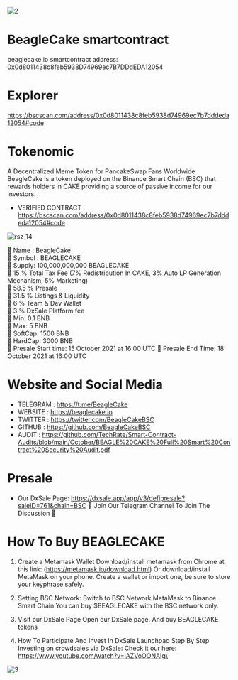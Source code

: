 
![2](https://beaglecake.io/images/beagle-cake.png)

# BeagleCake smartcontract
beaglecake.io smartcontract address: 0x0d8011438c8feb5938D74969ec7B7DDdEDA12054

# Explorer
https://bscscan.com/address/0x0d8011438c8feb5938d74969ec7b7dddeda12054#code

# Tokenomic
A Decentralized Meme Token for PancakeSwap Fans Worldwide BeagleCake is a token deployed on the Binance Smart Chain (BSC) that rewards holders in CAKE providing a source of passive income for our investors.

* VERIFIED CONTRACT : https://bscscan.com/address/0x0d8011438c8feb5938d74969ec7b7dddeda12054#code

![rsz_14](https://beaglecake.io/images/logo.png)

🦴 Name : BeagleCake\
🦴 Symbol : BEAGLECAKE\
🦴 Supply: 100,000,000,000 BEAGLECAKE\
🦴 15 % Total Tax Fee (7% Redistribution In CAKE, 3% Auto LP Generation Mechanism, 5% Marketing)\
🦴 58.5 % Presale\
🦴 31.5 % Listings & Liquidity\
🦴 6 % Team & Dev Wallet\
🦴 3 % DxSale Platform fee\
🦴 Min: 0.1 BNB\
🦴 Max: 5 BNB\
🦴 SoftCap: 1500 BNB\
🦴 HardCap: 3000 BNB\
🦴 Presale Start time: 15 October 2021 at 16:00 UTC
🦴 Presale End Time:	 18 October 2021 at 16:00 UTC

# Website and Social Media
* TELEGRAM : https://t.me/BeagleCake
* WEBSITE : https://beaglecake.io
* TWITTER :  https://twitter.com/BeagleCakeBSC
* GITHUB : https://github.com/BeagleCakeBSC
* AUDIT : https://github.com/TechRate/Smart-Contract-Audits/blob/main/October/BEAGLE%20CAKE%20Full%20Smart%20Contract%20Security%20Audit.pdf

# Presale
* Our DxSale Page: https://dxsale.app/app/v3/defipresale?saleID=761&chain=BSC
🐶 Join Our Telegram Channel To Join The Discussion 🐶

# How To Buy BEAGLECAKE
01. Create a Metamask Wallet
Download/install metamask from Chrome at this link: (https://metamask.io/download.html) Or download/install MetaMask on your phone. Create a wallet or import one, be sure to store your keyphrase safely.

02. Setting BSC Network:
Switch to BSC Network MetaMask to Binance Smart Chain You can buy $BEAGLECAKE with the BSC network only.

03. Visit our DxSale Page
Open our DxSale page. And buy BEAGLECAKE tokens

04. How To Participate And Invest In DxSale Launchpad Step By Step Investing on crowdsales via DxSale:
Check it our here: https://www.youtube.com/watch?v=iAZVoOONAIg\

![3](https://beaglecake.io/images/header-gif.gif)


